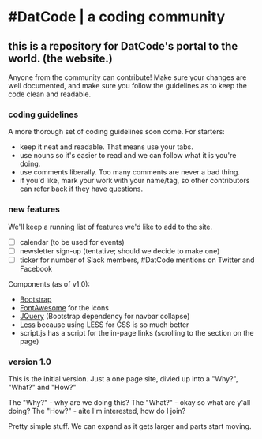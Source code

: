 # #DatCode | a coding community
## this is a repository for DatCode's portal to the world. (the website.)

Anyone from the community can contribute! Make sure your changes are well documented, and make sure you follow the guidelines as to keep the code clean and readable.
    
### coding guidelines
A more thorough set of coding guidelines soon come. For starters:
* keep it neat and readable. That means use your tabs.
* use nouns so it's easier to read and we can follow what it is you're doing.
* use comments liberally. Too many comments are never a bad thing.
* if you'd like, mark your work with your name/tag, so other contributors can refer back if they have questions.

### new features
We'll keep a running list of features we'd like to add to the site.
- [ ] calendar (to be used for events)
- [ ] newsletter sign-up (tentative; should we decide to make one)
- [ ] ticker for number of Slack members, #DatCode mentions on Twitter and Facebook

Components (as of v1.0):
* [Bootstrap](http://www.getbootstrap.com)
* [FontAwesome](http://www.fontawesome.io) for the icons
* [JQuery](http://www.jquery.org) (Bootstrap dependency for navbar collapse)
* [Less](http://www.lesscss.org) because using LESS for CSS is so much better
* script.js has a script for the in-page links (scrolling to the section on the page) 

### version 1.0
This is the initial version. Just a one page site, divied up into a "Why?", "What?" and "How?"

The "Why?" - why are we doing this?
The "What?" - okay so what are y'all doing?
The "How?" - aite I'm interested, how do I join?

Pretty simple stuff. We can expand as it gets larger and parts start moving.
   
